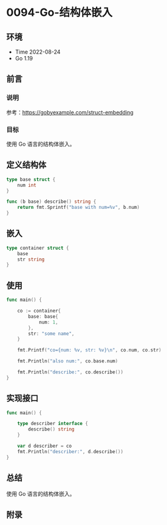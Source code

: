 # 0094-Go-结构体嵌入

## 环境

- Time 2022-08-24
- Go 1.19

## 前言

### 说明

参考：<https://gobyexample.com/struct-embedding>

### 目标

使用 Go 语言的结构体嵌入。

## 定义结构体

```go
type base struct {
    num int
}

func (b base) describe() string {
    return fmt.Sprintf("base with num=%v", b.num)
}
```

## 嵌入

```go
type container struct {
    base
    str string
}
```

## 使用

```go
func main() {

    co := container{
        base: base{
            num: 1,
        },
        str: "some name",
    }

    fmt.Printf("co={num: %v, str: %v}\n", co.num, co.str)

    fmt.Println("also num:", co.base.num)

    fmt.Println("describe:", co.describe())
}
```

## 实现接口

```go
func main() {

    type describer interface {
        describe() string
    }

    var d describer = co
    fmt.Println("describer:", d.describe())
}
```

## 总结

使用 Go 语言的结构体嵌入。

## 附录
